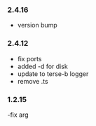 ### 2.4.16
- version bump

### 2.4.12
- fix ports
- added -d for disk
- update to terse-b logger
- remove .ts

### 1.2.15
-fix arg